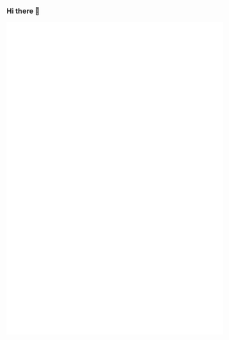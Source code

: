 ### Hi there 👋

<div style="position:relative; display: flex; flex-wrap: nowrap;"> 
    <img style='position:absolute; z-index:1;' src='github-metrics.svg' alt="github-metrics.svg"/>
</div> 

## Self Introduction

A shachiku enthusiast immersed in the world of open-source projects.

**Currently buried under work commitments and unavailable.**

I have a smattering of knowledge across various fields, but I haven't truly excelled in any.


## 🛠️ &nbsp;Tech Stack

![Python](https://img.shields.io/badge/-Python-05122A?style=flat&logo=python)
![Go](https://img.shields.io/badge/-Go-05122A?style=flat&logo=Go)
![Shell Script](https://img.shields.io/badge/-Shell_Script-05122A?style=flat&logo=gnu-bash)
![PHP](https://img.shields.io/badge/-PHP-05122A?style=flat&logo=php)
![Kotlin](https://img.shields.io/badge/-Kotlin-05122A?style=flat&logo=kotlin)
![YAML](https://img.shields.io/badge/-YAML-05122A?style=flat&logo=YAML)
![Docker](https://img.shields.io/badge/-Docker-05122A?style=flat&logo=Docker)
![Jenkins](https://img.shields.io/badge/-Jenkins-05122A?style=flat&logo=Jenkins)
![Github actions](https://img.shields.io/badge/-github%20actions-05122A?style=flat&logo=githubactions)
![JavaScript](https://img.shields.io/badge/-JavaScript-05122A?style=flat&logo=javascript)
![Java](https://img.shields.io/badge/-Java-05122A?style=flat&logo=java)
![Ruby](https://img.shields.io/badge/-Ruby-05122A?style=flat&logo=ruby)
![Rust](https://img.shields.io/badge/-Rust-05122A?style=flat&logo=rust)
![Swift](https://img.shields.io/badge/-Swift-05122A?style=flat&logo=swift)
![HTML5](https://img.shields.io/badge/-HTML5-05122A?style=flat&logo=html5)
![CSS3](https://img.shields.io/badge/-CSS3-05122A?style=flat&logo=css3)
![TypeScript](https://img.shields.io/badge/-TypeScript-05122A?style=flat&logo=typescript)
![Vue.js](https://img.shields.io/badge/-Vue.js-05122A?style=flat&logo=vue.js)
![React](https://img.shields.io/badge/-React-05122A?style=flat&logo=react)
![Jupyter](https://img.shields.io/badge/-Jupyter-05122A?style=flat&logo=jupyter)
![Pandas](https://img.shields.io/badge/-Pandas-05122A?style=flat&logo=pandas)
![NumPy](https://img.shields.io/badge/-NumPy-05122A?style=flat&logo=numpy)
![Matplotlib](https://img.shields.io/badge/-Matplotlib-05122A?style=flat&logo=matplotlib)
![TensorFlow](https://img.shields.io/badge/-TensorFlow-05122A?style=flat&logo=tensorflow)

More...


## 🖥️ &nbsp;Operating System

![Debian](https://img.shields.io/badge/-Debian-05122A?style=flat&logo=debian)
![Ubuntu](https://img.shields.io/badge/-Ubuntu-05122A?style=flat&logo=Ubuntu)
![Arch Linux](https://img.shields.io/badge/-Arch_Linux-05122A?style=flat&logo=arch-linux)
![OpenWrt](https://img.shields.io/badge/-OpenWrt-05122A?style=flat&logo=openwrt)
![Windows](https://img.shields.io/badge/-Windows-05122A?style=flat&logo=Windows)
![Alpine Linux](https://img.shields.io/badge/-Alpine_Linux-05122A?style=flat&logo=alpine-linux)
![macOS](https://img.shields.io/badge/-macOS-05122A?style=flat&logo=apple)
![FreeBSD](https://img.shields.io/badge/-FreeBSD-05122A?style=flat&logo=freebsd)
![CentOS](https://img.shields.io/badge/-CentOS-05122A?style=flat&logo=centos)
![Fedora](https://img.shields.io/badge/-Fedora-05122A?style=flat&logo=fedora)
![OpenBSD](https://img.shields.io/badge/-OpenBSD-05122A?style=flat&logo=openbsd)
![NetBSD](https://img.shields.io/badge/-NetBSD-05122A?style=flat&logo=netbsd)
![Red Hat Enterprise Linux (RHEL)](https://img.shields.io/badge/-RHEL-05122A?style=flat&logo=red-hat)
![openSUSE](https://img.shields.io/badge/-openSUSE-05122A?style=flat&logo=opensuse)
![Android](https://img.shields.io/badge/-Android-05122A?style=flat&logo=android)
![Armbian](https://img.shields.io/badge/-Armbian-05122A?style=flat&logo=armbian)
![Gentoo Linux](https://img.shields.io/badge/-Gentoo_Linux-05122A?style=flat&logo=gentoo-linux)
![CentOS Stream](https://img.shields.io/badge/-CentOS_Stream-05122A?style=flat&logo=centos)
![Alma Linux](https://img.shields.io/badge/-Alma_Linux-05122A?style=flat&logo=almalinux)
![Manjaro](https://img.shields.io/badge/-Manjaro-05122A?style=flat&logo=manjaro)
![Chrome OS](https://img.shields.io/badge/-Chrome_OS-05122A?style=flat&logo=googlechrome)
![Oracle Linux](https://img.shields.io/badge/-Oracle_Linux-05122A?style=flat&logo=oracle)
![Kali Linux](https://img.shields.io/badge/-Kali_Linux-05122A?style=flat&logo=kalilinux)
![ImmortalWrt](https://img.shields.io/badge/-ImmortalWrt-05122A?style=flat&logo=openwrt)
![Phoenix OS](https://img.shields.io/badge/-Phoenix_OS-05122A?style=flat&logo=phoenix)
![Deepin](https://img.shields.io/badge/-Deepin-05122A?style=flat&logo=deepin)
![Kylin OS](https://img.shields.io/badge/-Kylin_OS-05122A?style=flat&logo=kylinos)

More...


<!-- [![Xiwangly's GitHub stats](https://github-readme-stats.vercel.app/api?username=xiwangly2)](https://github.com/anuraghazra/github-readme-stats) -->

<!-- [![trophy](https://github-profile-trophy.vercel.app/?username=xiwangly2)](https://github.com/ryo-ma/github-profile-trophy) -->

## Profile views

![loli views](https://count.getloli.com/get/@xiwangly2?theme=rule34)

<!-- ![views](https://komarev.com/ghpvc/?username=xiwangly2&style=flat&color=green) -->
